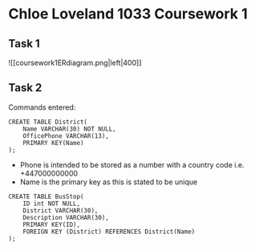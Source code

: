 # Chloe Loveland 1033 Coursework 1

## Task 1
![[coursework1ERdiagram.png|left|400]]

## Task 2
Commands entered:
```
CREATE TABLE District(
	Name VARCHAR(30) NOT NULL,
	OfficePhone VARCHAR(13),
	PRIMARY KEY(Name)
);
```
- Phone is intended to be stored as a number with a country code i.e. +447000000000
- Name is the primary key as this is stated to be unique

```
CREATE TABLE BusStop(
	ID int NOT NULL,
	District VARCHAR(30),
	Description VARCHAR(30),
	PRIMARY KEY(ID),
	FOREIGN KEY (District) REFERENCES District(Name)
);
```